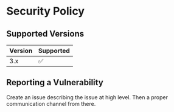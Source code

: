 # Security Policy

## Supported Versions

| Version | Supported          |
| ------- | ------------------ |
| 3.x     | :white_check_mark: |

## Reporting a Vulnerability

Create an issue describing the issue at high level. Then a proper communication channel from there.
